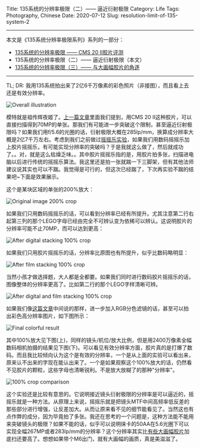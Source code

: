 Title: 135系统的分辨率极限（二）—— 逼近衍射极限
Category: Life
Tags: Photography, Chinese
Date: 2020-07-12
Slug: resolution-limit-of-135-system-2


---

本文是《135系统分辨率极限系列》系列的一部分：

* [135系统的分辨率极限 —— CMS 20 II胶片评测](/resolution-limit-of-135-system.html)
* 135系统的分辨率极限（二）—— 逼近衍射极限（本文）
* [135系统的分辨率极限（三）—— 与大画幅胶片的角逐](/resolution-limit-of-135-system-3.html)

---

TL; DR: 我用135系统拍出来了2亿6千万像素的彩色照片（非接图），而且看上去还是有效分辨率。

![Overall illustration](/images/135_resolution_limit_2_demo_figure.jpg)

模特就是祖传辉夜姬了。[上一篇文章](/resolution-limit-of-135-system.html)里面我们提到，用CMS 20 II这种胶片，可以直接扫描得到70MP的单张。那我们有可能进一步突破这个限制，甚至逼近衍射极限吗？如果我们用f/5.6的光圈的话，衍射极限大概在285lp/mm，换算成分辨率大概是2亿7千万左右。考虑到我们之前做过[摇摇乐实验](/gigapixel-photo.html)，如果我们用数码摇摇乐加上胶片摇摇乐，有可能实现分辨率的突破吗？于是我就这么做了，然后就成功了。。对，就是这么枯燥乏味。。其中胶片摇摇乐指的是，用胶片拍多张，扫描进电脑以后进行传统的摇摇乐算法。我这里还是拍一张就踹一下三脚架，但有其他法师建议说其实也可以不踹。我觉得是可行的，但这次已经踹了，下次再实验不踹的结果吧~下面是效果展示。

这个是某块区域的单张的200%放大：

![Original image 200% crop](/images/135_resolution_limit_2_original_100.jpg)

如果我们只用数码摇摇乐的话，可以看到分辨率已经有所提升。尤其注意第二行右起第三列的那个LEGO字母已经由完全不可辨认变为依稀可以辨认。这说明胶片的分辨率可能不止70MP，而可以达到更高：

![After digital stacking 100% crop](/images/135_resolution_limit_2_digital_stack_100.jpg)

如果我们只用胶片摇摇乐的话，分辨率比原图也有所提升，似乎比数码略明显：

![After film stacking 100% crop](/images/135_resolution_limit_2_film_stack_100.jpg)

当然小孩才做选择题，大人都是全都要。如果我们同时进行数码胶片摇摇乐的话，图像整体的分辨率更高了。比如第二行的那个LEGO字样清晰可辨。

![After digital and film stacking 100% crop](/images/135_resolution_limit_2_film_digital_stack_100.jpg)

如果我们像[这篇文章](/black-and-white-photo-colorization-2.html)中间说的那样，进一步加入RGB分色滤镜的话，甚至可以拍出彩色高分辨率图片，如下图所示：

![Final colorful result](/images/135_resolution_limit_2_film_stack_result.jpg)

其中100%放大见下图(上)，同样的镜头/机位/放大比例，但是用2400万像素全幅数码相机拍摄的结果见下图(下)。可以看见有效分辨率方面，胶片真的是打爆了数码。而且我比较倾向认为这个是有效的分辨率，一个是从上面的实验可以看出来，原来认不出来的字现在能认出来了。一个是如果观察这个100%放大的话，仍然看不见胶片的颗粒，这些字母也清晰锐利。不是放大放糊了的那种"分辨率"。

![100% crop comparison](/images/135_resolution_limit_2_100_crop_comparison.jpg)

这个实验还是比较有意思的。它说明接近镜头衍射极限的分辨率是可以逼近的，摇摇乐就是一种方法。从原理上来说，摇摇乐就是把镜头MTF中间高频率低反差的那些部分进行增强，让反差加大。从而让原来看不见的细节能看见了。当然这也有点作弊的成分，因为毕竟拍了多张。我还在思考的一个问题是，这种方法能不能用来突破镜头的极限？如果不能的话，似乎可以说明徕卡的50AA在5.6光圈下可以实现全幅267MP或者283lp/mm的分辨率？这个分辨率其实比[有些大画幅胶片](/resolution-limit-of-135-system-3.html)加底扫还要高了。想想如果带个M6出门，就有大画幅的画质，真是美滋滋了。

<script async data-uid="65448d4615" src="https://yage.kit.com/65448d4615/index.js"></script>
